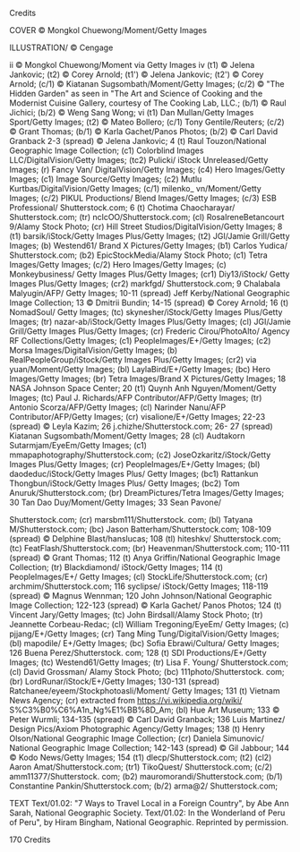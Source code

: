 Credits

COVER
© Mongkol Chuewong/Moment/Getty Images

ILLUSTRATION/
© Cengage

ii © Mongkol Chuewong/Moment via Getty Images
iv (t1) © Jelena Jankovic; (t2) © Corey Arnold;
(t1') © Jelena Jankovic; (t2') © Corey Arnold; (c/1)
© Kiatanan Sugsombath/Moment/Getty Images;
(c/2) © "The Hidden Garden" as seen in "The Art
and Science of Cooking and the Modernist Cuisine
Gallery, courtesy of The Cooking Lab, LLC.; (b/1) ©
Raul Jichici; (b/2) © Weng Sang Wong; vi (t1) Dan 
Mullan/Getty Images Sport/Getty Images; (t2) © 
Mateo Bollero; (c/1) Tony Gentile/Reuters; (c/2) 
© Grant Thomas; (b/1) © Karla Gachet/Panos 
Photos; (b/2) © Carl David Granback 2-3 (spread)
© Jelena Jankovic; 4 (t) Raul Touzon/National 
Geographic Image Collection; (c1) Colorblind 
Images LLC/DigitalVision/Getty Images; (tc2) Pulicki/
iStock Unreleased/Getty Images; (r) Fancy Van/
DigitalVision/Getty Images; (c4) Hero Images/Getty 
Images; (c1) Image Source/Getty Images; (c2) 
Mutlu Kurtbas/DigitalVision/Getty Images; (c/1) milenko_
vn/Moment/Getty Images; (c/2) PIKUL Productions/
Blend Images/Getty Images; (c/3) ESB Professional/
Shutterstock.com; 6 (t) Chotima Chaocharayar/
Shutterstock.com; (tr) nclcOO/Shutterstock.com;
(cl) RosaIreneBetancourt 9/Alamy Stock Photo; (cr)
Hill Street Studios/DigitalVision/Getty Images; 8
(t1) barsik/iStock/Getty Images Plus/Getty Images;
(t2) JGI/Jamie Grill/Getty Images; (b) Westend61/
Brand X Pictures/Getty Images; (b1) Carlos Yudica/
Shutterstock.com; (b2) EpicStockMedia/Alamy 
Stock Photo; (c1) Tetra Images/Getty Images; (c/2) 
Hero Images/Getty Images; (c) Monkeybusiness/
Getty Images Plus/Getty Images; (cr1) Diy13/iStock/
Getty Images Plus/Getty Images; (cr2) markfgd/
Shutterstock.com; 9 Chalabala Malyugin/AFP/
Getty Images; 10-11 (spread) Jeff Kerby/National 
Geographic Image Collection; 13 © Dmitrii Bundin; 
14-15 (spread) © Corey Arnold; 16 (t) NomadSoul/
Getty Images; (tc) skynesher/iStock/Getty Images 
Plus/Getty Images; (tr) nazar-ab/iStock/Getty Images 
Plus/Getty Images; (cl) JGI/Jamie Grill/Getty Images 
Plus/Getty Images; (cr) Frederic Cirou/PhotoAlto/
Agency RF Collections/Getty Images;
(c1) PeopleImages/E+/Getty Images; (c2) 
Morsa Images/DigitalVision/Getty Images; (b) 
RealPeopleGroup/iStock/Getty Images Plus/Getty 
Images; (cr2) via yuan/Moment/Getty Images; (bl) 
LaylaBird/E+/Getty Images; (bc) Hero Images/Getty 
Images; (br) Tetra Images/Brand X Pictures/Getty 
Images; 18 NASA Johnson Space Center; 20 (t1) 
Quynh Anh Nguyen/Moment/Getty Images;
(tc) Paul J. Richards/AFP Contributor/AFP/Getty 
Images; (tr) Antonio Scorza/AFP/Getty Images; (cl) 
Narinder Nanu/AFP Contributor/AFP/Getty Images; 
(cr) visalione/E+/Getty Images; 22-23 (spread)
© Leyla Kazim; 26 j.chizhe/Shutterstock.com; 26-
27 (spread) Kiatanan Sugsombath/Moment/Getty 
Images; 28 (cl) Audtakorn Sutarmjam/EyeEm/Getty 
Images; (c1) mmapaphotography/Shutterstock.com; 
(c2) JoseOzkaritz/iStock/Getty Images Plus/Getty 
Images; (cr) PeopleImages/E+/Getty Images; (bl) 
daodeduc/iStock/Getty Images Plus/ Getty Images; 
(bc1) Rattankun Thongbun/iStock/Getty Images Plus/ 
Getty Images; (bc2) Tom Anuruk/Shutterstock.com; 
(br) DreamPictures/Tetra Images/Getty Images; 30 
Tan Dao Duy/Moment/Getty Images; 33 Sean Pavone/

Shutterstock.com; (cr) marsbm111/Shutterstock.
com; (bl) Tatyana M/Shutterstock.com; (bc) Jason 
Batterham/Shutterstock.com; 108-109 (spread)
© Delphine Blast/hanslucas; 108 (tl) hiteshkv/
Shutterstock.com; (tc) FeatFlash/Shutterstock.com;
(br) Heavenman/Shutterstock.com; 110-111 (spread)
© Grant Thomas; 112 (t) Anya Griffin/National 
Geographic Image Collection; (tr) Blackdiamond/
iStock/Getty Images; 114 (t) PeopleImages/E+/
Getty Images; (cl) StockLife/Shutterstock.com;
(cr) archmim/Shutterstock.com; 116 syclipse/
iStock/Getty Images; 118-119 (spread) © Magnus 
Wennman; 120 John Johnson/National Geographic 
Image Collection; 122-123 (spread) © Karla Gachet/
Panos Photos; 124 (t) Vincent Jary/Getty Images;
(tc) John Birdsall/Alamy Stock Photo; (tr) Jeannette 
Corbeau-Redac; (cl) William Tregoning/EyeEm/
Getty Images; (c) pjjang/E+/Getty Images; (cr) Tang 
Ming Tung/DigitalVision/Getty Images; (bl) mapodile/
E+/Getty Images; (bc) Sofia Ebrawi/Cultura/
Getty Images; 126 Buena Perez/Shutterstock.
com; 128 (t) SDI Productions/E+/Getty Images;
(tc) Westend61/Getty Images; (tr) Lisa F. Young/
Shutterstock.com; (cl) David Grossman/
Alamy Stock Photo; (bc) 111photo/Shutterstock.
com; (br) LordRunar/iStock/E+/Getty Images; 130-131 
(spread) Ratchanee/eyeem/Stockphotoasli/Moment/
Getty Images; 131 (t) Vietnam News Agency;
(cr) extracted from https://vi.wikipedia.org/wiki/
S%C3%B0%C6%A1n_Ng%E1%BB%8D_Am;
(bl) Hue Art Museum; 133 © Peter Wurmli; 134-135 
(spread) © Carl David Granback; 136 Luis Martinez/
Design Pics/Axiom Photographic Agency/Getty 
Images; 138 (t) Henry Olson/National Geographic 
Image Collection; (cr) Daniela Simunovic/
National Geographic Image Collection; 142-143 
(spread) © Gil Jabbour; 144 © Kodo News/Getty 
Images; 154 (t1) dlecp/Shutterstock.com; (t2)
(cl2) Aaron Amat/Shutterstock.com; (tr1) TikoQuest/
Shutterstock.com; (c/2) amm11377/Shutterstock.
com; (b2) mauromorandi/Shutterstock.com; (b/1) 
Constantine Pankin/Shutterstock.com; (b/2) arma@2/
Shutterstock.com;

TEXT
Text/01.02: "7 Ways to Travel Local in a
Foreign Country", by Abe Ann Sarah, National
Geographic Society.
Text/01.02: In the Wonderland of Peru of Peru", by
Hiram Bingham, National Geographic. Reprinted by
permission.

170 Credits